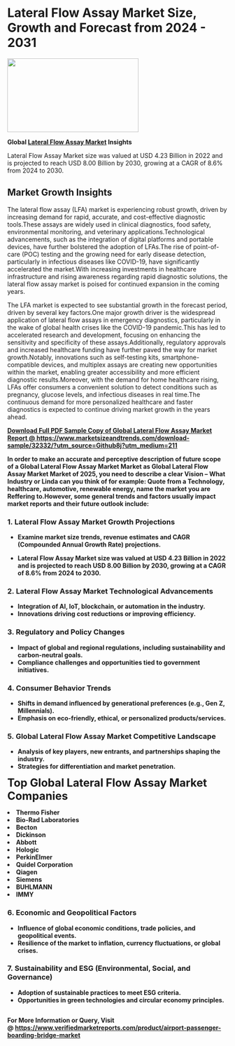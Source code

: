 <H1>Lateral Flow Assay Market Size, Growth and Forecast from 2024 - 2031</H1><img class="aligncenter size-medium wp-image-584254" src="https://thirdeyenews.in/wp-content/uploads/2024/09/Global-Market-Research-300x168.jpeg" alt="" width="300" height="168" /><p><strong>Global&nbsp;<a href="https://www.marketsizeandtrends.com/download-sample/32332/?utm_source=Github8j?utm_medium=211">Lateral Flow Assay Market</a> Insights</strong></p><p>Lateral Flow Assay Market size was valued at USD 4.23 Billion in 2022 and is projected to reach USD 8.00 Billion by 2030, growing at a CAGR of 8.6% from 2024 to 2030.</p><p><h2>Market Growth Insights</h2> <p>The lateral flow assay (LFA) market is experiencing robust growth, driven by increasing demand for rapid, accurate, and cost-effective diagnostic tools.These assays are widely used in clinical diagnostics, food safety, environmental monitoring, and veterinary applications.Technological advancements, such as the integration of digital platforms and portable devices, have further bolstered the adoption of LFAs.The rise of point-of-care (POC) testing and the growing need for early disease detection, particularly in infectious diseases like COVID-19, have significantly accelerated the market.With increasing investments in healthcare infrastructure and rising awareness regarding rapid diagnostic solutions, the lateral flow assay market is poised for continued expansion in the coming years.</p> <p><strong><a href="#"></a></strong></p> <p>The LFA market is expected to see substantial growth in the forecast period, driven by several key factors.One major growth driver is the widespread application of lateral flow assays in emergency diagnostics, particularly in the wake of global health crises like the COVID-19 pandemic.This has led to accelerated research and development, focusing on enhancing the sensitivity and specificity of these assays.Additionally, regulatory approvals and increased healthcare funding have further paved the way for market growth.Notably, innovations such as self-testing kits, smartphone-compatible devices, and multiplex assays are creating new opportunities within the market, enabling greater accessibility and more efficient diagnostic results.Moreover, with the demand for home healthcare rising, LFAs offer consumers a convenient solution to detect conditions such as pregnancy, glucose levels, and infectious diseases in real time.The continuous demand for more personalized healthcare and faster diagnostics is expected to continue driving market growth in the years ahead.</p> <p><strong><a href="#"></p><p><span class=""><strong>Download Full PDF Sample Copy of Global Lateral Flow Assay Market Report</strong> @ <a href="https://www.marketsizeandtrends.com/download-sample/32332/?utm_source=Github8j?utm_medium=211" target="_blank">https://www.marketsizeandtrends.com/download-sample/32332/?utm_source=Github8j?utm_medium=211</a></span></p><p>In order to make an accurate and perceptive description of future scope of a Global&nbsp;Lateral Flow Assay Market Market as Global&nbsp;Lateral Flow Assay Market Market of 2025, you need to describe a clear Vision &ndash; What Industry or Linda can you think of for example: Quote from a Technology, healthcare, automotive, renewable energy, name the market you are Reffering to.However, some general trends and factors usually impact market reports and their future outlook include:</p><h3>1.&nbsp;<strong>Lateral Flow Assay Market Growth Projections</strong></h3><ul><li>Examine market size trends, revenue estimates and CAGR (Compounded Annual Growth Rate) projections.</li><li><p>Lateral Flow Assay Market size was valued at USD 4.23 Billion in 2022 and is projected to reach USD 8.00 Billion by 2030, growing at a CAGR of 8.6% from 2024 to 2030.</p></li></ul><h3>2.&nbsp;<strong>Lateral Flow Assay Market Technological Advancements</strong></h3><ul><li>Integration of AI, IoT, blockchain, or automation in the industry.</li><li>Innovations driving cost reductions or improving efficiency.</li></ul><h3>3.&nbsp;<strong>Regulatory and Policy Changes</strong></h3><ul><li>Impact of global and regional regulations, including sustainability and carbon-neutral goals.</li><li>Compliance challenges and opportunities tied to government initiatives.</li></ul><h3>4.&nbsp;<strong>Consumer Behavior Trends</strong></h3><ul><li>Shifts in demand influenced by generational preferences (e.g., Gen Z, Millennials).</li><li>Emphasis on eco-friendly, ethical, or personalized products/services.</li></ul><h3>5.&nbsp;<strong>Global Lateral Flow Assay Market Competitive Landscape</strong></h3><ul><li>Analysis of key players, new entrants, and partnerships shaping the industry.</li><li>Strategies for differentiation and market penetration.</li></ul><p data-pm-slice="1 1 []"><span style="color: inherit; font-family: inherit; font-size: 25px;">Top Global Lateral Flow Assay Market Companies</span></p><div class="" data-test-id=""><p><li>Thermo Fisher</li><li> Bio-Rad Laboratories</li><li> Becton</li><li> Dickinson</li><li> Abbott</li><li> Hologic</li><li> PerkinElmer</li><li> Quidel Corporation</li><li> Qiagen</li><li> Siemens</li><li> BUHLMANN</li><li> IMMY</li></p></div><h3>6.&nbsp;<strong>Economic and Geopolitical Factors</strong></h3><ul><li>Influence of global economic conditions, trade policies, and geopolitical events.</li><li>Resilience of the market to inflation, currency fluctuations, or global crises.</li></ul><h3>7.&nbsp;<strong>Sustainability and ESG (Environmental, Social, and Governance)</strong></h3><ul><li>Adoption of sustainable practices to meet ESG criteria.</li><li>Opportunities in green technologies and circular economy principles.</li></ul><h2><strong style="font-size: 14px;">For More Information or Query, Visit @&nbsp;</strong><a style="background-color: #ffffff; font-size: 14px;" href="https://www.marketsizeandtrends.com/report/lateral-flow-assay-market/" target="_blank">https://www.verifiedmarketreports.com/product/airport-passenger-boarding-bridge-market</a></h2>